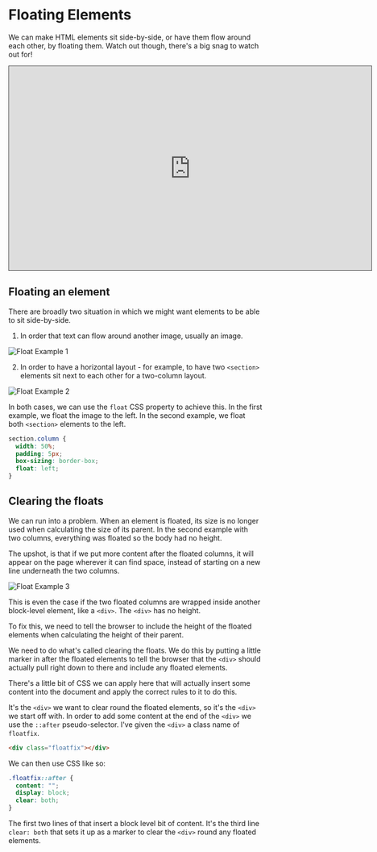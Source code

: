 # Floating Elements

We can make HTML elements sit side-by-side, or have them flow around each other, by floating them. Watch out though, there's a big snag to watch out for!

<iframe src="https://dmureplay.cloud.panopto.eu/Panopto/Pages/Embed.aspx?id=a08df481-90e4-4707-af56-ac7600b2d4af&autoplay=false&offerviewer=true&showtitle=true&showbrand=false&start=0&interactivity=all" height="405" width="720" style="border: 1px solid #464646;" allowfullscreen allow="autoplay"></iframe>

## Floating an element

There are broadly two situation in which we might want elements to be able to sit side-by-side.

1. In order that text can flow around another image, usually an image.

![Float Example 1](https://thomcorah.github.io/dmu-multimedia/resources/img/floatExample1.png)

2. In order to have a horizontal layout - for example, to have two `<section>` elements sit next to each other for a two-column layout.

![Float Example 2](https://thomcorah.github.io/dmu-multimedia/resources/img/floatExample2.png)

In both cases, we can use the `float` CSS property to achieve this. In the first example, we float the image to the left. In the second example, we float both `<section>` elements to the left.

```css
section.column {
  width: 50%;
  padding: 5px;
  box-sizing: border-box;
  float: left;
}
```

## Clearing the floats

We can run into a problem. When an element is floated, its size is no longer used when calculating the size of its parent. In the second example with two columns, everything was floated so the body had no height.

The upshot, is that if we put more content after the floated columns, it will appear on the page wherever it can find space, instead of starting on a new line underneath the two columns.

![Float Example 3](https://thomcorah.github.io/dmu-multimedia/resources/img/floatExample3.png)

This is even the case if the two floated columns are wrapped inside another block-level element, like a `<div>`. The `<div>` has no height.

To fix this, we need to tell the browser to include the height of the floated elements when calculating the height of their parent.

We need to do what's called clearing the floats. We do this by putting a little marker in after the floated elements to tell the browser that the `<div>` should actually pull right down to there and include any floated elements.

There's a little bit of CSS we can apply here that will actually insert some content into the document and apply the correct rules to it to do this.

It's the `<div>` we want to clear round the floated elements, so it's the `<div>` we start off with. In order to add some content at the end of the `<div>` we use the `::after` pseudo-selector. I've given the `<div>` a class name of `floatfix`.

```html
<div class="floatfix"></div>
```

We can then use CSS like so:

```css
.floatfix::after {
  content: "";
  display: block;
  clear: both;
}
```

The first two lines of that insert a block level bit of content. It's the third line `clear: both` that sets it up as a marker to clear the `<div>` round any floated elements.
